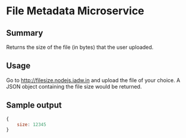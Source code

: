 # File Metadata Microservice

## Summary
Returns the size of the file (in bytes) that the user uploaded.

## Usage
Go to http://filesize.nodejs.iadw.in and upload the file of your choice. 
A JSON object containing the file size would be returned.

## Sample output
```javascript
{
	size: 12345
}
```
